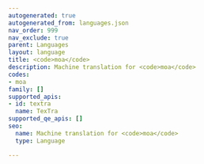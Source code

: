 ```yaml
---
autogenerated: true
autogenerated_from: languages.json
nav_order: 999
nav_exclude: true
parent: Languages
layout: language
title: <code>moa</code>
description: Machine translation for <code>moa</code>
codes:
- moa
family: []
supported_apis:
- id: textra
  name: TexTra
supported_qe_apis: []
seo:
  name: Machine translation for <code>moa</code>
  type: Language

---
```


